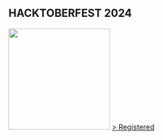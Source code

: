 ## HACKTOBERFEST 2024

<img src="https://assets.holopin.io/hf2024levels/level0-sloth-hello-0-0-0-0.webp" height=200px width=200px>
<a <link href="https://assets.holopin.io/hf2024levels/level0-sloth-hello-0-0-0-0.webp">
> Registered </a>
